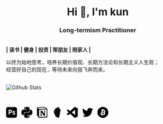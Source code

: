 <h1 align="center">Hi 👋, I'm kun</h1>
<h3 align="center">Long-termism Practitioner</h3>
<br>
<b>| 读书 | 健身 | 投资 | 帮朋友 | 陪家人 |</b>

以终为始地思考，培养长期价值观、长期方法论和长期主义人生观；<br>
经营好自己的现在，等待未来向我飞奔而来。
<br><br>

![Github Stats](https://github-readme-stats.vercel.app/api?username=kunx&show_icons=true&theme=dark&count_private=true)

<br>

<img src="https://github.com/kunxy/kunxy/blob/main/adobephotoshop.svg" width="30px"> &nbsp; <img src="https://github.com/kunxy/kunxy/blob/main/python.svg" width="30px"> &nbsp; [<img src="https://github.com/kunxy/kunxy/blob/main/notion.svg" width="30px">](https://www.notion.so/2f67174b4fd54d80b57b6fbdaeba5a69?v=9641961805254010adbeaae3e374f375) &nbsp; <img src="https://github.com/kunxy/kunxy/blob/main/obsidian.svg" width="30px"> &nbsp; <img src="https://github.com/kunxy/kunxy/blob/main/visualstudiocode.svg" width="30px"> &nbsp; [<img src="https://github.com/kunxy/kunxy/blob/main/twitter.svg" width="30px">](https://twitter.com/kunerdao?t=LW7KtZ8qjJlEIekj7vksFA&s=09) &nbsp; [<img src="https://github.com/kunxy/kunxy/blob/main/bitcoin.svg" width="30px">](https://coinmarketcap.com/currencies/bitcoin/)
